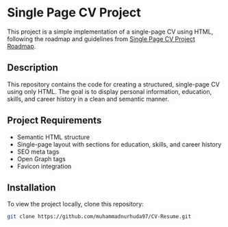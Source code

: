# Single Page CV Project

This project is a simple implementation of a single-page CV using HTML, following the roadmap and guidelines from [Single Page CV Project Roadmap](https://roadmap.sh/projects/single-page-cv).

## Description

This repository contains the code for creating a structured, single-page CV using only HTML. The goal is to display personal information, education, skills, and career history in a clean and semantic manner.

## Project Requirements

- Semantic HTML structure
- Single-page layout with sections for education, skills, and career history
- SEO meta tags
- Open Graph tags
- Favicon integration

## Installation

To view the project locally, clone this repository:

```bash
git clone https://github.com/muhammadnurhuda97/CV-Resume.git
